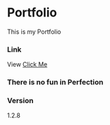 # Portfolio
This is my Portfolio

### Link
View [Click Me](https://hendriekasaputra.github.io/)

### There is no fun in Perfection

### Version
1.2.8
